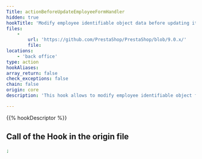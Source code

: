 ```yaml
---
Title: actionBeforeUpdateEmployeeFormHandler
hidden: true
hookTitle: 'Modify employee identifiable object data before updating it'
files:
    -
        url: 'https://github.com/PrestaShop/PrestaShop/blob/9.0.x/'
        file: 
locations:
    - 'back office'
type: action
hookAliases: 
array_return: false
check_exceptions: false
chain: false
origin: core
description: 'This hook allows to modify employee identifiable object forms data before it was updated'

---
```


{{% hookDescriptor %}}

## Call of the Hook in the origin file

```php
;
```
